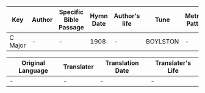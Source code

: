 Key | Author   | Specific Bible Passage     |Hymn Date |Author's life |Tune |Metrical Pattern   |Composer/Source
-- | --------- | ---------------------------|----------|--------------|-----|-------------------|-------------  
C Major |- |- |1908 |- |BOYLSTON |- |L. Mason

Original Language | Translater | Translation Date   | Translater's Life  
----------------- | --------- | --------------------|-------------     
\- |- |- |-
